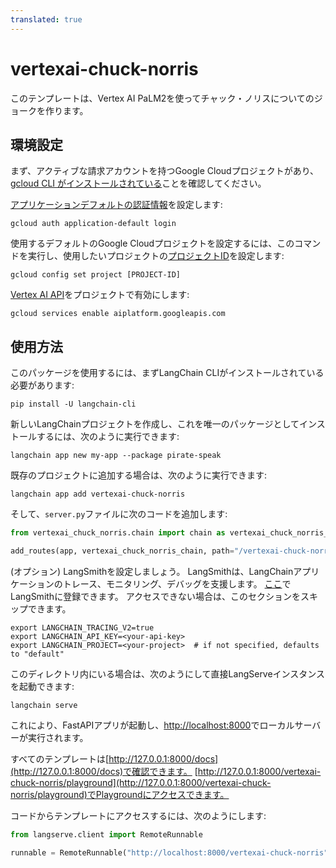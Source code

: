 ```yaml
---
translated: true
---
```


# vertexai-chuck-norris

このテンプレートは、Vertex AI PaLM2を使ってチャック・ノリスについてのジョークを作ります。

## 環境設定

まず、アクティブな請求アカウントを持つGoogle Cloudプロジェクトがあり、[gcloud CLI がインストールされている](https://cloud.google.com/sdk/docs/install)ことを確認してください。

[アプリケーションデフォルトの認証情報](https://cloud.google.com/docs/authentication/provide-credentials-adc)を設定します:

```shell
gcloud auth application-default login
```

使用するデフォルトのGoogle Cloudプロジェクトを設定するには、このコマンドを実行し、使用したいプロジェクトの[プロジェクトID](https://support.google.com/googleapi/answer/7014113?hl=en)を設定します:

```shell
gcloud config set project [PROJECT-ID]
```

[Vertex AI API](https://console.cloud.google.com/apis/library/aiplatform.googleapis.com)をプロジェクトで有効にします:

```shell
gcloud services enable aiplatform.googleapis.com
```

## 使用方法

このパッケージを使用するには、まずLangChain CLIがインストールされている必要があります:

```shell
pip install -U langchain-cli
```

新しいLangChainプロジェクトを作成し、これを唯一のパッケージとしてインストールするには、次のように実行できます:

```shell
langchain app new my-app --package pirate-speak
```

既存のプロジェクトに追加する場合は、次のように実行できます:

```shell
langchain app add vertexai-chuck-norris
```

そして、`server.py`ファイルに次のコードを追加します:

```python
from vertexai_chuck_norris.chain import chain as vertexai_chuck_norris_chain

add_routes(app, vertexai_chuck_norris_chain, path="/vertexai-chuck-norris")
```

(オプション) LangSmithを設定しましょう。
LangSmithは、LangChainアプリケーションのトレース、モニタリング、デバッグを支援します。
[ここ](https://smith.langchain.com/)でLangSmithに登録できます。
アクセスできない場合は、このセクションをスキップできます。

```shell
export LANGCHAIN_TRACING_V2=true
export LANGCHAIN_API_KEY=<your-api-key>
export LANGCHAIN_PROJECT=<your-project>  # if not specified, defaults to "default"
```

このディレクトリ内にいる場合は、次のようにして直接LangServeインスタンスを起動できます:

```shell
langchain serve
```

これにより、FastAPIアプリが起動し、[http://localhost:8000](http://localhost:8000)でローカルサーバーが実行されます。

すべてのテンプレートは[http://127.0.0.1:8000/docs](http://127.0.0.1:8000/docs)で確認できます。
[http://127.0.0.1:8000/vertexai-chuck-norris/playground](http://127.0.0.1:8000/vertexai-chuck-norris/playground)でPlaygroundにアクセスできます。

コードからテンプレートにアクセスするには、次のようにします:

```python
from langserve.client import RemoteRunnable

runnable = RemoteRunnable("http://localhost:8000/vertexai-chuck-norris")
```
